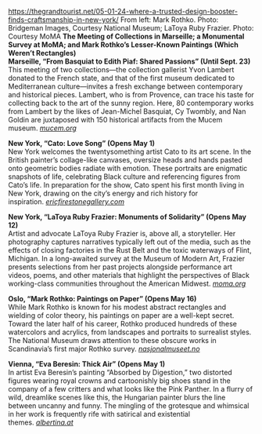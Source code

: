https://thegrandtourist.net/05-01-24-where-a-trusted-design-booster-finds-craftsmanship-in-new-york/
From left: Mark Rothko. Photo: Bridgeman Images, Courtesy National Museum; LaToya Ruby Frazier. Photo: Courtesy MoMA
**The Meeting of Collections in Marseille; a Monumental Survey at MoMA; and Mark Rothko’s Lesser-Known Paintings (Which Weren’t Rectangles)**  
**Marseille, “From Basquiat to Edith Piaf: Shared Passions” (Until Sept. 23)**  
This meeting of two collections—the collection gallerist Yvon Lambert donated to the French state, and that of the first museum dedicated to Mediterranean culture—invites a fresh exchange between contemporary and historical pieces. Lambert, who is from Provence, can trace his taste for collecting back to the art of the sunny region. Here, 80 contemporary works from Lambert by the likes of Jean-Michel Basquiat, Cy Twombly, and Nan Goldin are juxtaposed with 150 historical artifacts from the Mucem museum. [_mucem.org_](https://www.mucem.org/programme/exposition-et-temps-forts/passions_partagees)

**New York, “Cato: Love Song” (Opens May 1)**  
New York welcomes the twentysomething artist Cato to its art scene. In the British painter’s collage-like canvases, oversize heads and hands pasted onto geometric bodies radiate with emotion. These portraits are enigmatic snapshots of life, celebrating Black culture and referencing figures from Cato’s life. In preparation for the show, Cato spent his first month living in New York, drawing on the city’s energy and rich history for inspiration. [_ericfirestonegallery.com_](https://www.ericfirestonegallery.com/exhibitions/cato-love-song)

**New York, “LaToya Ruby Frazier: Monuments of Solidarity” (Opens May 12)**  
Artist and advocate LaToya Ruby Frazier is, above all, a storyteller. Her photography captures narratives typically left out of the media, such as the effects of closing factories in the Rust Belt and the toxic waterways of Flint, Michigan. In a long-awaited survey at the Museum of Modern Art, Frazier presents selections from her past projects alongside performance art videos, poems, and other materials that highlight the perspectives of Black working-class communities throughout the American Midwest. [_moma.org_](https://www.moma.org/calendar/exhibitions/5574)

**Oslo, “Mark Rothko: Paintings on Paper” (Opens May 16)**  
While Mark Rothko is known for his modest abstract rectangles and wielding of color theory, his paintings on paper are a well-kept secret. Toward the later half of his career, Rothko produced hundreds of these watercolors and acrylics, from landscapes and portraits to surrealist styles. The National Museum draws attention to these obscure works in Scandinavia’s first major Rothko survey. [_nasjonalmuseet.no_](https://www.nasjonalmuseet.no/en/exhibitions-and-events/national-museum/exhibitions/2024/mark-rothko/)

**Vienna, “Eva Beresin: Thick Air” (Opens May 1)**  
In artist Eva Beresin’s painting “Absorbed by Digestion,” two distorted figures wearing royal crowns and cartoonishly big shoes stand in the company of a few critters and what looks like the Pink Panther. In a flurry of wild, dreamlike scenes like this, the Hungarian painter blurs the line between uncanny and funny. The mingling of the grotesque and whimsical in her work is frequently rife with satirical and existential themes. [_albertina.at_](https://www.albertina.at/en/exhibitions/eva-beresin/)